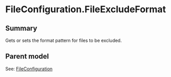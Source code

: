 # FileConfiguration.FileExcludeFormat

## Summary

Gets or sets the format pattern for files to be excluded.

## Parent model

See: [FileConfiguration](FileConfiguration.md)